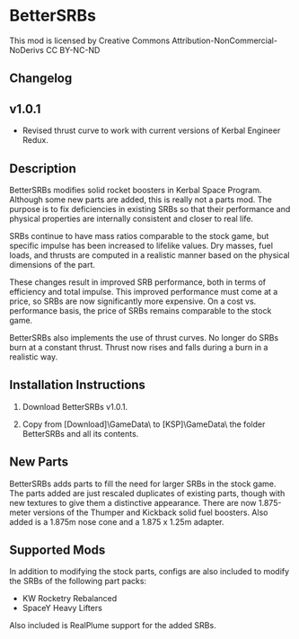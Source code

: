 ﻿# BetterSRBs

This mod is licensed by Creative Commons Attribution-NonCommercial-NoDerivs
CC BY-NC-ND

## Changelog
## v1.0.1

* Revised thrust curve to work with current versions of Kerbal Engineer Redux.

## Description

BetterSRBs modifies solid rocket boosters in Kerbal Space Program.  Although some new parts are added, this is really not a parts mod.  The purpose is to fix deficiencies in existing SRBs so that their performance and physical properties are internally consistent and closer to real life.

SRBs continue to have mass ratios comparable to the stock game, but specific impulse has been increased to lifelike values.  Dry masses, fuel loads, and thrusts are computed in a realistic manner based on the physical dimensions of the part.

These changes result in improved SRB performance, both in terms of efficiency and total impulse.  This improved performance must come at a price, so SRBs are now significantly more expensive.  On a cost vs. performance basis, the price of SRBs remains comparable to the stock game.

BetterSRBs also implements the use of thrust curves.  No longer do SRBs burn at a constant thrust.  Thrust now rises and falls during a burn in a realistic way.

## Installation Instructions

1. Download BetterSRBs v1.0.1.

2. Copy from [Download]\GameData\ to [KSP]\GameData\ the folder BetterSRBs and all its contents.

## New Parts

BetterSRBs adds parts to fill the need for larger SRBs in the stock game.  The parts added are just rescaled duplicates of existing parts, though with new textures to give them a distinctive appearance.  There are now 1.875-meter versions of the Thumper and Kickback solid fuel boosters.  Also added is a 1.875m nose cone and a 1.875 x 1.25m adapter.

## Supported Mods

In addition to modifying the stock parts, configs are also included to modify the SRBs of the following part packs:

  * KW Rocketry Rebalanced
  * SpaceY Heavy Lifters

Also included is RealPlume support for the added SRBs.